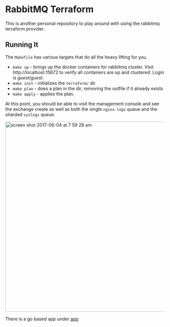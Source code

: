 # RabbitMQ Terraform
This is another personal repository to play around with using the rabbitmq terraform provider.

## Running It
The `Makefile` has various targets that do all the heavy lifting for you.

- `make up` - brings up the docker containers for rabbitmq cluster. Visit http://localhost:15672 to verify all containers are up and clustered. Login is *guest*/*guest*.
- `make init` - initializes the `terraform/` dir
- `make plan` - does a plan in the dir, removing the outfile if it already exists
- `make apply` - applies the plan.

At this point, you should be able to visit the management console and see the exchange create
as well as both the single `nginx-logs` queue and the sharded `syslogs` queue.

<img width="599" alt="screen shot 2017-06-04 at 7 59 28 am" src="https://cloud.githubusercontent.com/assets/45389/26761790/de246ed4-48fb-11e7-9bc1-280c88ad8947.png">


There is a go based app under [app](https://github.com/jamescarr/rabbitmq-terraform-demo/tree/master/app)
